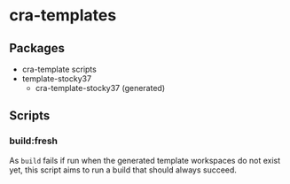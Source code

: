 # cra-templates

## Packages

- cra-template scripts
- template-stocky37
  - cra-template-stocky37 (generated)

## Scripts

### build:fresh

As `build` fails if run when the generated template workspaces do not exist yet,
this script aims to run a build that should always succeed.
